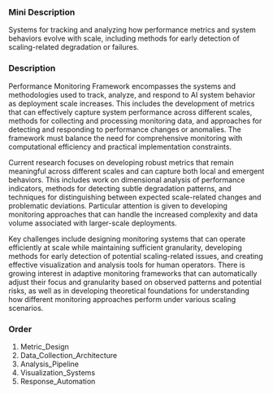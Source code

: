 ### Mini Description

Systems for tracking and analyzing how performance metrics and system behaviors evolve with scale, including methods for early detection of scaling-related degradation or failures.

### Description

Performance Monitoring Framework encompasses the systems and methodologies used to track, analyze, and respond to AI system behavior as deployment scale increases. This includes the development of metrics that can effectively capture system performance across different scales, methods for collecting and processing monitoring data, and approaches for detecting and responding to performance changes or anomalies. The framework must balance the need for comprehensive monitoring with computational efficiency and practical implementation constraints.

Current research focuses on developing robust metrics that remain meaningful across different scales and can capture both local and emergent behaviors. This includes work on dimensional analysis of performance indicators, methods for detecting subtle degradation patterns, and techniques for distinguishing between expected scale-related changes and problematic deviations. Particular attention is given to developing monitoring approaches that can handle the increased complexity and data volume associated with larger-scale deployments.

Key challenges include designing monitoring systems that can operate efficiently at scale while maintaining sufficient granularity, developing methods for early detection of potential scaling-related issues, and creating effective visualization and analysis tools for human operators. There is growing interest in adaptive monitoring frameworks that can automatically adjust their focus and granularity based on observed patterns and potential risks, as well as in developing theoretical foundations for understanding how different monitoring approaches perform under various scaling scenarios.

### Order

1. Metric_Design
2. Data_Collection_Architecture
3. Analysis_Pipeline
4. Visualization_Systems
5. Response_Automation
